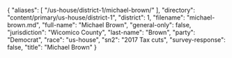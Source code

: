 {
  "aliases": [
    "/us-house/district-1/michael-brown/"
  ],
  "directory": "content/primary/us-house/district-1",
  "district": 1,
  "filename": "michael-brown.md",
  "full-name": "Michael Brown",
  "general-only": false,
  "jurisdiction": "Wicomico County",
  "last-name": "Brown",
  "party": "Democrat",
  "race": "us-house",
  "sn2": "2017 Tax cuts",
  "survey-response": false,
  "title": "Michael Brown"
}
